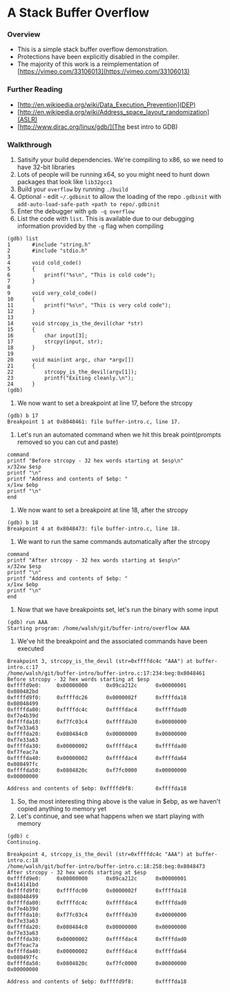 # A Stack Buffer Overflow

### Overview

* This is a simple stack buffer overflow demonstration.
* Protections have been explicitly disabled in the compiler.
* The majority of this work is a reimplementation of [https://vimeo.com/33106013](https://vimeo.com/33106013)

### Further Reading
* [http://en.wikipedia.org/wiki/Data_Execution_Prevention](DEP)
* [http://en.wikipedia.org/wiki/Address_space_layout_randomization](ASLR)
* [http://www.dirac.org/linux/gdb/](The best intro to GDB)


### Walkthrough

1. Satisify your build dependencies. We're compiling to x86, so we need to have 32-bit libraries
  1. Lots of people will be running x64, so you might need to hunt down packages that look like `lib32gcc1`
1. Build your `overflow` by running `./build`
1. Optional - edit `~/.gdbinit` to allow the loading of the repo `.gdbinit` with `add-auto-load-safe-path <path to repo/.gdbinit`
1. Enter the debugger with `gdb -q overflow`
1. List the code with `list`. This is available due to our debugging information provided by the `-g` flag when compiling
```
(gdb) list
1       #include "string.h"
2       #include "stdio.h"
3
4       void cold_code()
5       {
6           printf("%s\n", "This is cold code");
7       }
8
9       void very_cold_code()
10      {
11          printf("%s\n", "This is very cold code");
12      }
13
14      void strcopy_is_the_devil(char *str)
15      {
16          char input[3];
17          strcpy(input, str);
18      }
19
20      void main(int argc, char *argv[])
21      {
22          strcopy_is_the_devil(argv[1]);
23          printf("Exiting cleanly.\n");
24      }
(gdb)
```
1. We now want to set a breakpoint at line 17, before the strcopy
```
(gdb) b 17
Breakpoint 1 at 0x8048461: file buffer-intro.c, line 17.
```
1. Let's run an automated command when we hit this break point(prompts removed so you can cut and paste)
```
command
printf "Before strcopy - 32 hex words starting at $esp\n"
x/32xw $esp
printf "\n"
printf "Address and contents of $ebp: "
x/1xw $ebp
printf "\n"
end
```
1. We now want to set a breakpoint at line 18, after the strcopy
```
(gdb) b 18
Breakpoint 4 at 0x8048473: file buffer-intro.c, line 18.
```
1. We want to run the same commands automatically after the strcopy
```
command
printf "After strcopy - 32 hex words starting at $esp\n"
x/32xw $esp
printf "\n"
printf "Address and contents of $ebp: "
x/1xw $ebp
printf "\n"
end
```
1. Now that we have breakpoints set, let's run the binary with some input
```
(gdb) run AAA
Starting program: /home/walsh/git/buffer-intro/overflow AAA
```
1. We've hit the breakpoint and the associated commands have been executed
```
Breakpoint 3, strcopy_is_the_devil (str=0xffffdc4c "AAA") at buffer-intro.c:17
/home/walsh/git/buffer-intro/buffer-intro.c:17:234:beg:0x8048461
Before strcopy - 32 hex words starting at $esp
0xffffd9e0:     0x00000000      0x09ca212c      0x00000001      0x080482bd
0xffffd9f0:     0xffffdc26      0x0000002f      0xffffda18      0x08048499
0xffffda00:     0xffffdc4c      0xffffdac4      0xffffdad0      0xf7e4b39d
0xffffda10:     0xf7fc03c4      0xffffda30      0x00000000      0xf7e33a63
0xffffda20:     0x080484c0      0x00000000      0x00000000      0xf7e33a63
0xffffda30:     0x00000002      0xffffdac4      0xffffdad0      0xf7feac7a
0xffffda40:     0x00000002      0xffffdac4      0xffffda64      0x080497fc
0xffffda50:     0x0804820c      0xf7fc0000      0x00000000      0x00000000

Address and contents of $ebp: 0xffffd9f8:       0xffffda18
```
1. So, the most interesting thing above is the value in $ebp, as we haven't copied anything to memory yet
1. Let's continue, and see what happens when we start playing with memory
```
(gdb) c
Continuing.

Breakpoint 4, strcopy_is_the_devil (str=0xffffdc4c "AAA") at buffer-intro.c:18
/home/walsh/git/buffer-intro/buffer-intro.c:18:258:beg:0x8048473
After strcopy - 32 hex words starting at $esp
0xffffd9e0:     0x00000000      0x09ca212c      0x00000001      0x414141bd
0xffffd9f0:     0xffffdc00      0x0000002f      0xffffda18      0x08048499
0xffffda00:     0xffffdc4c      0xffffdac4      0xffffdad0      0xf7e4b39d
0xffffda10:     0xf7fc03c4      0xffffda30      0x00000000      0xf7e33a63
0xffffda20:     0x080484c0      0x00000000      0x00000000      0xf7e33a63
0xffffda30:     0x00000002      0xffffdac4      0xffffdad0      0xf7feac7a
0xffffda40:     0x00000002      0xffffdac4      0xffffda64      0x080497fc
0xffffda50:     0x0804820c      0xf7fc0000      0x00000000      0x00000000

Address and contents of $ebp: 0xffffd9f8:       0xffffda18
```

